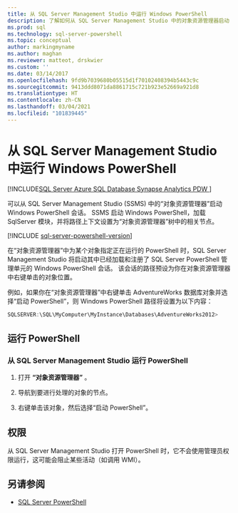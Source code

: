 ```yaml
---
title: 从 SQL Server Management Studio 中运行 Windows PowerShell
description: 了解如何从 SQL Server Management Studio 中的对象资源管理器启动 Windows PowerShell 会话，并将路径预设为所选对象的位置。
ms.prod: sql
ms.technology: sql-server-powershell
ms.topic: conceptual
author: markingmyname
ms.author: maghan
ms.reviewer: matteot, drskwier
ms.custom: ''
ms.date: 03/14/2017
ms.openlocfilehash: 9fd9b7039680b05515d1f70102408394b5443c9c
ms.sourcegitcommit: 9413ddd8071da8861715c721b923e52669a921d8
ms.translationtype: HT
ms.contentlocale: zh-CN
ms.lasthandoff: 03/04/2021
ms.locfileid: "101839445"
---
```

# <a name="run-windows-powershell-from-sql-server-management-studio"></a>从 SQL Server Management Studio 中运行 Windows PowerShell

[!INCLUDE[SQL Server Azure SQL Database Synapse Analytics PDW ](../includes/applies-to-version/sql-asdb-asdbmi-asa-pdw.md)]

可以从 SQL Server Management Studio (SSMS) 中的“对象资源管理器”启动 Windows PowerShell 会话。 SSMS 启动 Windows PowerShell，加载 SqlServer 模块，并将路径上下文设置为“对象资源管理器”树中的相关节点。

[!INCLUDE [sql-server-powershell-version](../includes/sql-server-powershell-version.md)]

在“对象资源管理器”中为某个对象指定正在运行的 PowerShell 时，SQL Server Management Studio 将启动其中已经加载和注册了 SQL Server PowerShell 管理单元的 Windows PowerShell 会话。 该会话的路径预设为你在对象资源管理器中右键单击的对象位置。

例如，如果你在“对象资源管理器”中右键单击 AdventureWorks 数据库对象并选择“启动 PowerShell”，则 Windows PowerShell 路径将设置为以下内容：

```powershell
SQLSERVER:\SQL\MyComputer\MyInstance\Databases\AdventureWorks2012>  
```

## <a name="run-powershell"></a>运行 PowerShell

### <a name="to-run-powershell-from-sql-server-management-studio"></a>从 SQL Server Management Studio 运行 PowerShell

1. 打开 **“对象资源管理器”** 。

2. 导航到要进行处理的对象的节点。

3. 右键单击该对象，然后选择“启动 PowerShell”。

## <a name="permissions"></a>权限

从 SQL Server Management Studio 打开 PowerShell 时，它不会使用管理员权限运行，这可能会阻止某些活动（如调用 WMI）。

## <a name="see-also"></a>另请参阅

- [SQL Server PowerShell](sql-server-powershell.md)